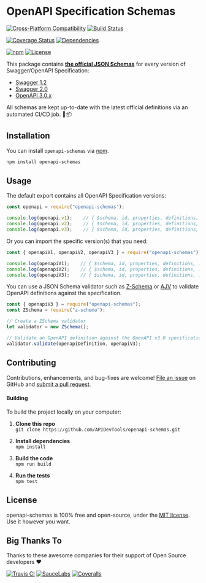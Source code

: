 # OpenAPI Specification Schemas

[![Cross-Platform Compatibility](https://apitools.dev/img/badges/os-badges.svg)](https://github.com/APIDevTools/openapi-schemas/blob/master/.github/workflows/CI-CD.yaml)
[![Build Status](https://github.com/APIDevTools/openapi-schemas/workflows/CI-CD/badge.svg?branch=master)](https://github.com/APIDevTools/openapi-schemas/blob/master/.github/workflows/CI-CD.yaml)

[![Coverage Status](https://coveralls.io/repos/github/APIDevTools/openapi-schemas/badge.svg?branch=master)](https://coveralls.io/github/APIDevTools/openapi-schemas)
[![Dependencies](https://david-dm.org/APIDevTools/openapi-schemas.svg)](https://david-dm.org/APIDevTools/openapi-schemas)

[![npm](https://img.shields.io/npm/v/openapi-schemas.svg)](https://www.npmjs.com/package/openapi-schemas)
[![License](https://img.shields.io/npm/l/openapi-schemas.svg)](LICENSE)



This package contains [**the official JSON Schemas**](https://github.com/OAI/OpenAPI-Specification/tree/master/schemas) for every version of Swagger/OpenAPI Specification:

  - [Swagger 1.2](https://github.com/OAI/OpenAPI-Specification/blob/master/versions/1.2.md)
  - [Swagger 2.0](https://github.com/OAI/OpenAPI-Specification/blob/master/versions/2.0.md)
  - [OpenAPI 3.0.x](https://github.com/OAI/OpenAPI-Specification/blob/master/versions/3.0.2.md)

All schemas are kept up-to-date with the latest official definitions via an automated CI/CD job. 🤖📦



Installation
--------------------------
You can install `openapi-schemas` via [npm](https://docs.npmjs.com/about-npm/).

```bash
npm install openapi-schemas
```



Usage
--------------------------

The default export contains all OpenAPI Specification versions:

```javascript
const openapi = require("openapi-schemas");

console.log(openapi.v1);    // { $schema, id, properties, definitions, ... }
console.log(openapi.v2);    // { $schema, id, properties, definitions, ... }
console.log(openapi.v3);    // { $schema, id, properties, definitions, ... }
```

Or you can import the specific version(s) that you need:

```javascript
const { openapiV1, openapiV2, openapiV3 } = require("openapi-schemas");

console.log(openapiV1);    // { $schema, id, properties, definitions, ... }
console.log(openapiV2);    // { $schema, id, properties, definitions, ... }
console.log(openapiV3);    // { $schema, id, properties, definitions, ... }
```

You can use a JSON Schema validator such as [Z-Schema](https://www.npmjs.com/package/z-schema) or [AJV](https://www.npmjs.com/package/ajv) to validate OpenAPI definitions against the specification.

```javascript
const { openapiV3 } = require("openapi-schemas");
const ZSchema = require("z-schema");

// Create a ZSchema validator
let validator = new ZSchema();

// Validate an OpenAPI definition against the OpenAPI v3.0 specification
validator.validate(openapiDefinition, openapiV3);
```



Contributing
--------------------------
Contributions, enhancements, and bug-fixes are welcome!  [File an issue](https://github.com/APIDevTools/openapi-schemas/issues) on GitHub and [submit a pull request](https://github.com/APIDevTools/openapi-schemas/pulls).

#### Building
To build the project locally on your computer:

1. __Clone this repo__<br>
`git clone https://github.com/APIDevTools/openapi-schemas.git`

2. __Install dependencies__<br>
`npm install`

3. __Build the code__<br>
`npm run build`

4. __Run the tests__<br>
`npm test`



License
--------------------------
openapi-schemas is 100% free and open-source, under the [MIT license](LICENSE). Use it however you want.



Big Thanks To
--------------------------
Thanks to these awesome companies for their support of Open Source developers ❤

[![Travis CI](https://apitools.dev/img/badges/travis-ci.svg)](https://travis-ci.com)
[![SauceLabs](https://apitools.dev/img/badges/sauce-labs.svg)](https://saucelabs.com)
[![Coveralls](https://apitools.dev/img/badges/coveralls.svg)](https://coveralls.io)
